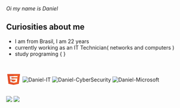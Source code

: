 _Oi my name is Daniel_
 ## Curiosities about me
- I am from Brasil, I am 22 years 
- currently working as an IT Technician( networks and computers )
- study programing {  }

## 
<div style="display: inline_block"><br>
  <img align="center" alt="Daniel-HTML" height="30" width="40" src="https://raw.githubusercontent.com/devicons/devicon/master/icons/html5/html5-original.svg">
  <img align="center" alt="Daniel-IT" height="30" width="40" src="https://encrypted-tbn0.gstatic.com/images?q=tbn:ANd9GcQSrTD2DIkA3nB_3xqlAH74OJv2b8OpxkkTzPGUeHl_XLMbMuQ9kg5J37odEj5KeLapkGw&usqp=CAU">
   <img align="center" alt="Daniel-CyberSecurity" height="30" width="40" src="https://png.pngtree.com/png-clipart/20230330/original/pngtree-cyber-security-line-icon-png-image_9009047.png">
   <img align="center" alt="Daniel-Microsoft" height="30" width="40" src="https://png.pngtree.com/element_our/sm/20180627/sm_5b334610deb59.jpg">
</div>

##

<div> 
  <a href = "danielcampanafsantos@gmail.com"><img src="https://img.shields.io/badge/-Gmail-%23333?style=for-the-badge&logo=gmail&logoColor=white" target="_blank"></a>
  <a href="https://www.linkedin.com/in/daniel-campana-811825227/" target="_blank"><img src="https://img.shields.io/badge/-LinkedIn-%230077B5?style=for-the-badge&logo=linkedin&logoColor=white" target="_blank"></a> 


 

<div> 

